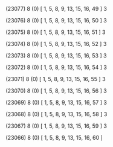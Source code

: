 (23077) 8 (0) [ 1, 5, 8, 9, 13, 15, 16, 49 ] 3 


(23076) 8 (0) [ 1, 5, 8, 9, 13, 15, 16, 50 ] 3 


(23075) 8 (0) [ 1, 5, 8, 9, 13, 15, 16, 51 ] 3 


(23074) 8 (0) [ 1, 5, 8, 9, 13, 15, 16, 52 ] 3 


(23073) 8 (0) [ 1, 5, 8, 9, 13, 15, 16, 53 ] 3 


(23072) 8 (0) [ 1, 5, 8, 9, 13, 15, 16, 54 ] 3 


(23071) 8 (0) [ 1, 5, 8, 9, 13, 15, 16, 55 ] 3 


(23070) 8 (0) [ 1, 5, 8, 9, 13, 15, 16, 56 ] 3 


(23069) 8 (0) [ 1, 5, 8, 9, 13, 15, 16, 57 ] 3 


(23068) 8 (0) [ 1, 5, 8, 9, 13, 15, 16, 58 ] 3 


(23067) 8 (0) [ 1, 5, 8, 9, 13, 15, 16, 59 ] 3 


(23066) 8 (0) [ 1, 5, 8, 9, 13, 15, 16, 60 ]  

